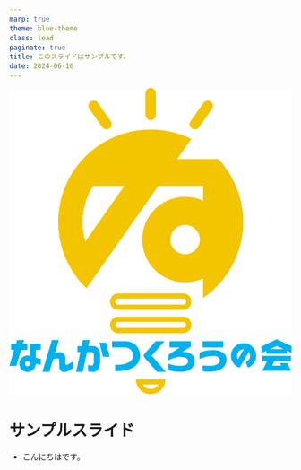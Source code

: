 ```yaml
---
marp: true
theme: blue-theme
class: lead
paginate: true
title: このスライドはサンプルです。
date: 2024-06-16
---
```


![bg right:40% h:400px](./images/nanka_logo_color_square.png)

# サンプルスライド

- こんにちはです。